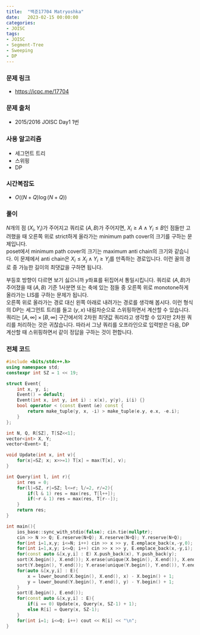 ```yaml
---
title:  "백준17704 Matryoshka"
date:   2023-02-15 00:00:00
categories:
- JOISC
tags:
- JOISC
- Segment-Tree
- Sweeping
- DP
---
```


### 문제 링크
* https://icpc.me/17704

### 문제 출처
* 2015/2016 JOISC Day1 1번

### 사용 알고리즘
* 세그먼트 트리
* 스위핑
* DP

### 시간복잡도
* $O((N+Q) \log (N+Q))$

### 풀이
$N$개의 점 $(X_i, Y_i)$가 주어지고 쿼리로 $(A, B)$가 주어지면, $X_i \geq A \land Y_i \leq B$인 점들만 고려했을 때 오른쪽 위로 strict하게 올라가는 minimum path cover의 크기를 구하는 문제입니다.<br>
poset에서 minimum path cover의 크기는 maximum anti chain의 크기와 같습니다. 이 문제에서 anti chain은 $X_i \leq X_j \land Y_i \geq Y_j$를 만족하는 경로입니다. 이런 꼴의 경로 중 가능한 길이의 최댓값을 구하면 됩니다.

부등호 방향이 다르면 보기 싫으니까 $y$좌표를 뒤집어서 통일시킵니다. 쿼리로 $(A, B)$가 주어졌을 때 $(A, B)$ 기준 1사분면 또는 축에 있는 점들 중 오른쪽 위로 monotone하게 올라가는 LIS를 구하는 문제가 됩니다.<br>
오른쪽 위로 올라가는 경로 대신 왼쪽 아래로 내려가는 경로를 생각해 봅시다. 이런 형식의 DP는 세그먼트 트리를 들고 $(y, x)$ 내림차순으로 스위핑하면서 계산할 수 있습니다.<br>
쿼리는 $[A, \infty]\times [B, \infty]$ 구간에서의 2차원 최댓값 쿼리라고 생각할 수 있지만 2차원 쿼리를 처리하는 것은 귀찮습니다. 따라서 그냥 쿼리를 오프라인으로 입력받은 다음, DP 계산할 때 스위핑하면서 같이 정답을 구하는 것이 편합니다.

### 전체 코드
```cpp
#include <bits/stdc++.h>
using namespace std;
constexpr int SZ = 1 << 19;

struct Event{
    int x, y, i;
    Event() = default;
    Event(int x, int y, int i) : x(x), y(y), i(i) {}
    bool operator < (const Event &e) const {
        return make_tuple(y, x, -i) > make_tuple(e.y, e.x, -e.i);
    }
};

int N, Q, R[SZ], T[SZ<<1];
vector<int> X, Y;
vector<Event> E;

void Update(int x, int v){
    for(x|=SZ; x; x>>=1) T[x] = max(T[x], v);
}

int Query(int l, int r){
    int res = 0;
    for(l|=SZ, r|=SZ; l<=r; l/=2, r/=2){
        if(l & 1) res = max(res, T[l++]);
        if(~r & 1) res = max(res, T[r--]);
    }
    return res;
}

int main(){
    ios_base::sync_with_stdio(false); cin.tie(nullptr);
    cin >> N >> Q; E.reserve(N+Q); X.reserve(N+Q); Y.reserve(N+Q);
    for(int i=1,x,y; i<=N; i++) cin >> x >> y, E.emplace_back(x,-y,0);
    for(int i=1,x,y; i<=Q; i++) cin >> x >> y, E.emplace_back(x,-y,i);
    for(const auto &[x,y,i] : E) X.push_back(x), Y.push_back(y);
    sort(X.begin(), X.end()); X.erase(unique(X.begin(), X.end()), X.end());
    sort(Y.begin(), Y.end()); Y.erase(unique(Y.begin(), Y.end()), Y.end());
    for(auto &[x,y,i] : E){
        x = lower_bound(X.begin(), X.end(), x) - X.begin() + 1;
        y = lower_bound(Y.begin(), Y.end(), y) - Y.begin() + 1;
    }
    sort(E.begin(), E.end());
    for(const auto &[x,y,i] : E){
        if(i == 0) Update(x, Query(x, SZ-1) + 1);
        else R[i] = Query(x, SZ-1);
    }
    for(int i=1; i<=Q; i++) cout << R[i] << "\n";
}
```
